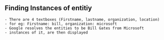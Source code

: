 ## Finding Instances of entitiy

	- There are 4 textboxes (Firstname, lastname, organization, location)
	- for eg: Firstname: bill, organization: microsoft
	- Google resolves the entities to be Bill Gates from Microsoft
	- instances of it, are then displayed

